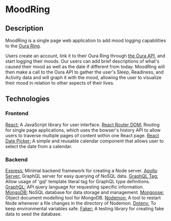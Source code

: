 # MoodRing
## Description

MoodRing is a single page web application to add mood logging capabilities to the [Oura Ring](https://ouraring.com/).

Users create an account, link it to their Oura Ring through [the Oura API](https://cloud.ouraring.com/docs/), and start logging their moods. Our users can add brief descriptions of what's caused their mood as well as the date if different from today. MoodRing will then make a call to the Oura API to gather the user's Sleep, Readiness, and Activity data and will graph it with the mood, allowing the user to visualize their mood in relation to other aspects of their lives.

## Technologies

### Frontend
[React:](https://www.npmjs.com/package/react) A JavaScript library for user interface.
[React Router DOM:](https://reactrouter.com/en/main/start/tutorial) Routing for single page applications, which uses the bowser's history API to allow users to traverse multiple pages of content within one React page.
[React Date Picker:](https://www.npmjs.com/package/react-datepicker) A simple and reusable calendar component that allows user to select the date from a calendar.

### Backend
[Express:](https://www.npmjs.com/package/express) Minimal backend framework for creating a Node server.
[Apollo Server:](https://www.npmjs.com/package/@apollo/server) GraphQL server for easy querying of NoSQL data.
[GraphQL Tag:](https://www.npmjs.com/package/graphql-tag) Allow usage of 'gql' template literal tag for GraphQL type definitions.
[GraphQL:](https://www.npmjs.com/package/graphql) API query language for requesting specific information.
[MongoDB:](https://www.mongodb.com/) NoSQL database for data storage and management.
[Mongoose:](https://www.npmjs.com/package/mongoose) Object document modelling tool for MongoDB.
[Nodemon:](https://www.npmjs.com/package/nodemon) A tool to restart Node whenever a file changes in the directory of Nodemon.
[Dotenv:](https://www.npmjs.com/package/dotenv) To keep environmental variables safe.
[Faker:](https://fakerjs.dev/) A testing library for creating fake data to seed the database.